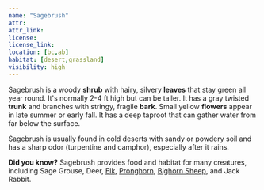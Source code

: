 ```yaml
---
name: "Sagebrush"
attr:
attr_link:
license:
license_link:
location: [bc,ab]
habitat: [desert,grassland]
visibility: high
---
```

Sagebrush is a woody **shrub** with hairy, silvery **leaves** that stay green all year round. It's normally 2-4 ft high but can be taller. It has a gray twisted **trunk** and branches with stringy, fragile **bark**. Small yellow **flowers** appear in late summer or early fall. It has a deep taproot that can gather water from far below the surface.

Sagebrush is usually found in cold deserts with sandy or powdery soil and has a sharp odor (turpentine and camphor), especially after it rains.

**Did you know?** Sagebrush provides food and habitat for many creatures, including Sage Grouse, Deer, [Elk](/animals/elk), [Pronghorn](/animals/pronghorn), [Bighorn Sheep](/animals/bighorn), and Jack Rabbit.
